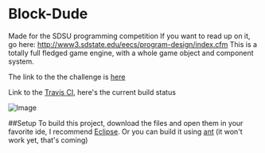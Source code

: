 Block-Dude
==========

Made for the SDSU programming competition
If you want to read up on it, go here: http://www3.sdstate.edu/eecs/program-design/index.cfm
This is a totally full fledged game engine, with a whole game object and component system.

The link to the the challenge is [here](http://www.sdstate.edu/eecs/program-design/upload/PDC-2015-Problem-Description.pdf)

Link to the [Travis CI](https://travis-ci.org/thomaslauer/Block-Dude), here's the current build status

![Image](https://travis-ci.org/thomaslauer/Block-Dude.svg?branch=master)

##Setup
To build this project, download the files and open them in your favorite ide, I recommend [Eclipse](https://eclipse.org). Or you can build it using [ant](http://ant.apache.org/) (it won't work yet, that's coming)
